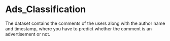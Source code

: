 # Ads_Classification
The dataset contains the comments of the users along with the author name and timestamp, where you have to predict whether the comment is an advertisement or not.  
